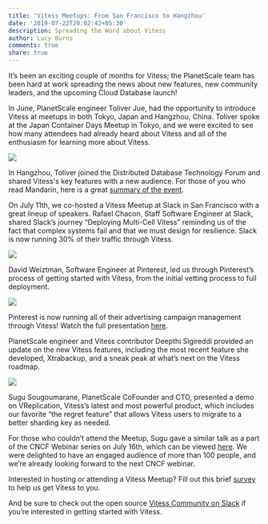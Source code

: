 ```yaml
---
title: 'Vitess Meetups: From San Francisco to Hangzhou'
date: '2019-07-22T20:02:42+05:30'
description: Spreading the Word about Vitess
author: Lucy Burns
comments: true
share: true
---
```


It’s been an exciting couple of months for Vitess; the PlanetScale team has been hard at work spreading the news about new features, new community leaders, and the upcoming Cloud Database launch!

In June, PlanetScale engineer Toliver Jue, had the opportunity to introduce Vitess at meetups in both Tokyo, Japan and Hangzhou, China. Toliver spoke at the Japan Container Days Meetup in Tokyo, and we were excited to see how many attendees had already heard about Vitess and all of the enthusiasm for learning more about Vitess.

![](/img/japan_vitess_meetup.jpg)

In Hangzhou, Toliver joined the Distributed Database Technology Forum and shared Vitess's key features with a new audience. For those of you who read Mandarin, here is a great [summary of the event](http://426d3c3b.wiz03.com/share/s/12rjMX0nhkh924tMZG3UUkgl2B1icx3URQ7U2-8nSu3a63S1).

On July 11th, we co-hosted a Vitess Meetup at Slack in San Francisco with a great lineup of speakers. Rafael Chacon, Staff Software Engineer at Slack, shared Slack’s journey “Deploying Multi-Cell Vitess” reminding us of the fact that complex systems fail and that we must design for resilience. Slack is now running 30% of their traffic through Vitess.

![](/img/slack_meetup_19.JPG)

David Weiztman, Software Engineer at Pinterest, led us through Pinterest’s process of getting started with Vitess, from the initial vetting process to full deployment.

![](/img/pinterest_talk.jpg)

Pinterest is now running all of their advertising campaign management through Vitess! Watch the full presentation [here](https://www.youtube.com/watch?v=1cWWlaqlia8&=&t=19s).

PlanetScale engineer and Vitess contributor Deepthi Sigireddi provided an update on the new Vitess features, including the most recent feature she developed, Xtrabackup, and a sneak peak at what’s next on the Vitess roadmap.

![](/img/deepthi_vitess_meetup.jpg)

Sugu Sougoumarane, PlanetScale CoFounder and CTO, presented a demo on VReplication, Vitess’s latest and most powerful product, which includes our favorite “the regret feature” that allows Vitess users to migrate to a better sharding key as needed.

For those who couldn’t attend the Meetup, Sugu gave a similar talk as a part of the CNCF Webinar series on July 16th, which can be viewed [here](https://www.youtube.com/watch?v=E6H4bgJ3Z6c&feature=youtu.be). We were delighted to have an engaged audience of more than 100 people, and we’re already looking forward to the next CNCF webinar.

Interested in hosting or attending a Vitess Meetup? Fill out this brief [survey](https://forms.gle/4PDxG15rWDmLr1fSA) to help us get Vitess to you.

And be sure to check out the open source [Vitess Community on Slack](https://join.slack.com/t/vitess/shared_invite/enQtMzIxMDMyMzA0NzA1LTYxMjk2M2M2NjAwNGY0ODljY2E1MjBlZjRkMmZmNDVkZTBhNDUxNzNkOGM4YmEzNWEwOTE2NjJiY2QyZjZjYTE) if you’re interested in getting started with Vitess.
